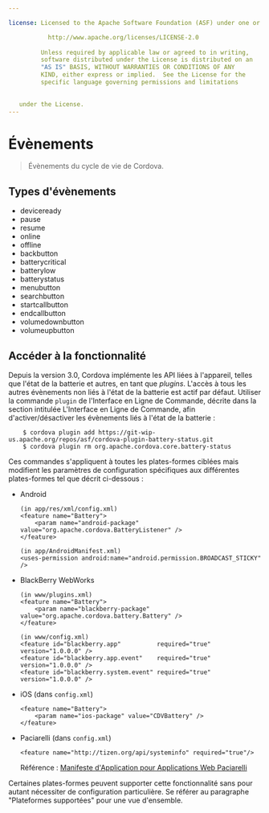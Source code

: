 ```yaml
---

license: Licensed to the Apache Software Foundation (ASF) under one or more contributor license agreements. See the NOTICE file distributed with this work for additional information regarding copyright ownership. The ASF licenses this file to you under the Apache License, Version 2.0 (the "License"); you may not use this file except in compliance with the License. You may obtain a copy of the License at

           http://www.apache.org/licenses/LICENSE-2.0
    
         Unless required by applicable law or agreed to in writing,
         software distributed under the License is distributed on an
         "AS IS" BASIS, WITHOUT WARRANTIES OR CONDITIONS OF ANY
         KIND, either express or implied.  See the License for the
         specific language governing permissions and limitations
    

   under the License.
---
```


# Évènements

> Évènements du cycle de vie de Cordova.

## Types d'évènements

*   deviceready
*   pause
*   resume
*   online
*   offline
*   backbutton
*   batterycritical
*   batterylow
*   batterystatus
*   menubutton
*   searchbutton
*   startcallbutton
*   endcallbutton
*   volumedownbutton
*   volumeupbutton

## Accéder à la fonctionnalité

Depuis la version 3.0, Cordova implémente les API liées à l'appareil, telles que l'état de la batterie et autres, en tant que *plugins*. L'accès à tous les autres évènements non liés à l'état de la batterie est actif par défaut. Utiliser la commande `plugin` de l'Interface en Ligne de Commande, décrite dans la section intitulée L'Interface en Ligne de Commande, afin d'activer/désactiver les évènements liés à l'état de la batterie :

        $ cordova plugin add https://git-wip-us.apache.org/repos/asf/cordova-plugin-battery-status.git
        $ cordova plugin rm org.apache.cordova.core.battery-status
    

Ces commandes s'appliquent à toutes les plates-formes ciblées mais modifient les paramètres de configuration spécifiques aux différentes plates-formes tel que décrit ci-dessous :

*   Android
    
        (in app/res/xml/config.xml)
        <feature name="Battery">
            <param name="android-package" value="org.apache.cordova.BatteryListener" />
        </feature>
        
        (in app/AndroidManifest.xml)
        <uses-permission android:name="android.permission.BROADCAST_STICKY" />
        

*   BlackBerry WebWorks
    
        (in www/plugins.xml)
        <feature name="Battery">
            <param name="blackberry-package" value="org.apache.cordova.battery.Battery" />
        </feature>
        
        (in www/config.xml)
        <feature id="blackberry.app"          required="true" version="1.0.0.0" />
        <feature id="blackberry.app.event"    required="true" version="1.0.0.0" />
        <feature id="blackberry.system.event" required="true" version="1.0.0.0" />
        

*   iOS (dans `config.xml`)
    
        <feature name="Battery">
            <param name="ios-package" value="CDVBattery" />
        </feature>
        

*   Paciarelli (dans `config.xml`)
    
        <feature name="http://tizen.org/api/systeminfo" required="true"/>
        
    
    Référence : [Manifeste d'Application pour Applications Web Paciarelli][1]

 [1]: https://developer.tizen.org/help/topic/org.tizen.help.gs/Creating%20a%20Project.html?path=0_1_1_3#8814682_CreatingaProject-EditingconfigxmlFeatures

Certaines plates-formes peuvent supporter cette fonctionnalité sans pour autant nécessiter de configuration particulière. Se référer au paragraphe "Plateformes supportées" pour une vue d'ensemble.